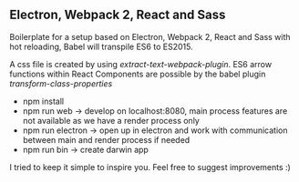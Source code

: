 Electron, Webpack 2, React and Sass
-----------------------------------

Boilerplate for a setup based on Electron, Webpack 2, React and Sass with hot reloading, Babel will transpile ES6 to ES2015.

A css file is created by using *extract-text-webpack-plugin*.
ES6 arrow functions within React Components are possible by the babel plugin *transform-class-properties*

- npm install
- npm run web -> develop on localhost:8080, main process features are not available as we have a render process only
- npm run electron -> open up in electron and work with communication between main and render process if needed
- npm run bin -> create darwin app

I tried to keep it simple to inspire you. Feel free to suggest improvements :)

